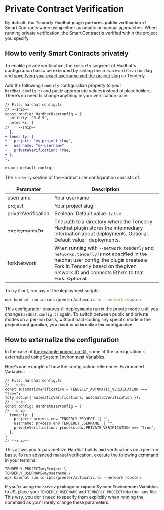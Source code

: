 # Private Contract Verification

By default, the Tenderly Hardhat plugin performs public verification of Smart Contracts when using either automatic or manual approaches. When running private verification, the Smart Contract is verified within the project you specify.

## How to verify Smart Contracts privately

To enable private verification, the `tenderly` segment of Hardhat's configuration has to be extended by setting the `privateVerification` flag and [specifying your exact username and the project slug](https://docs.tenderly.co/other/platform-access/how-to-find-the-project-slug-username-and-organization-name) on Tenderly.

Add the following `tenderly` configuration property to your `hardhat.config.ts` and paste appropriate values instead of placeholders. There’s no need to change anything in your verification code.

```diff
// File: hardhat.config.ts
// –-snip–-
const config: HardhatUserConfig = {
  solidity: "0.8.9",
  networks: {
//    --snip—-
  },
+ tenderly: {
+   project: "my-project-slug",
+   username: "my-username",
+   privateVerification: true,
+ },
};

export default config;
```

The `tenderly` section of the Hardhat user configuration consists of:

| Paramater           | Description                                                                                                                                                                                                                 |
| ------------------- | --------------------------------------------------------------------------------------------------------------------------------------------------------------------------------------------------------------------------- |
| username            | Your username                                                                                                                                                                                                               |
| project             | Your project slug                                                                                                                                                                                                           |
| privateVerification | Boolean. Default value: `false`.                                                                                                                                                                                            |
| deploymentsDir      | The path to a directory where the Tenderly Hardhat plugin stores the intermediary information about deployments. Optional. Default value: \`deployments.                                                                    |
| forkNetwork         | When running with `--network tenderly` and `networks.tenderly` is not specified in the hardhat user config, the plugin creates a Fork in Tenderly based on the given network ID and connects Ethers to that Fork. Optional. |

To try it out, run any of the deployment scripts:

```bash
npx hardhat run scripts/greeter/automatic.ts --network ropsten
```

This configuration ensures all deployments run in the private mode until you change `hardhat.config.ts` again. To switch between public and private modes on a per-run basis, without hard-coding any specific mode in the project configuration, you need to externalize the configuration.

## How to externalize the configuration

In the case of [the example project on Git](https://github.com/Tenderly/hardhat-tenderly/tree/master/examples/contract-verification), some of the configuration is externalized using System Environment Variables.

Here’s one example of how the configuration references Environment Variables:

```tsx
// File: hardhat.config.ts
// --snip--
const automaticVerification = TENDERLY_AUTOMATIC_VERIFICATION === "true";
tdly.setup({ automaticVerifications: automaticVerification });
// --snip--
const config: HardhatUserConfig = {
// --snip--
  tenderly: {
    project: process.env.TENDERLY_PROJECT || "",
    username: process.env.TENDERLY_USERNAME || "",
    privateVerification: process.env.PRIVATE_VERIFICATION === "true",
  },
}
// --snip--
```

This allows you to parametrize Hardhat builds and verifications on a per-run basis. To run advanced manual verification, execute the following command in your terminal:

```
TENDERLY_PROJECT=myProject \
TENDERLY_USERNAME=myUsername \
npx hardhat run scripts/greeter/automatic.ts --network ropsten
```

If you’re using the `dotenv` package to expose System Environment Variables to JS, place your `TENDERLY_USERNAME` and `TENDERLY_PROJECT` into the `.env` file. This way, you don’t need to specify them explicitly when running the command as you’ll rarely change these parameters.
